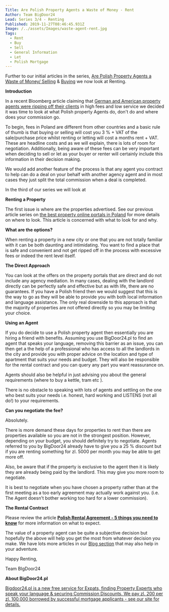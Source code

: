 ```yaml
---
Title: Are Polish Property Agents a Waste of Money - Rent
Author: Team BigDoor24
Lead: Series 3/4 - Renting
Published: 2019-11-27T08:46:45.931Z
Image: /../assets/Images/waste-agent-rent.jpg
Tags:
  - Rent
  - Buy
  - Sell
  - General Information
  - Let
  - Polish Mortgage
---
```

Further to our initial articles in the series, [Are Polish Property Agents a Waste of Money/ Selling](https://bigdoor24.pl/blog/posts/2019-10-17-are-property-agents-a-waste-of-money.html) & [Buying](https://bigdoor24.pl/blog/posts/2019-11-05-are-polish-property-agents-a-waste-of-money.html) we now look at Renting.

**Introduction**

In a recent Bloomberg article claiming that [German and American property agents were ripping off their clients](https://www.bloomberg.com/opinion/articles/2019-10-11/real-estate-agents-don-t-deserve-6) in high fees and low service we decided it was time to look at what Polish property Agents do, don't do and where does your commission go.

To begin, fees in Poland are different from other countries and a basic rule of thumb is that buying or selling will cost you 3 % + VAT of the sale/purchase price whilst renting or letting will cost a months rent + VAT. These are headline costs and as we will explain, there is lots of room for negotiation. Additionally, being aware of these fees can be very important when deciding to sell or let as your buyer or renter will certainly include this information in their decision making.

We would add another feature of the process is that any agent you contract to help can do a deal on your behalf with another agency agent and in most cases they just split the total commission when a deal is completed.

In the third of our series we will look at

**Renting a Property**

The first issue is where are the properties advertised. See our previous article series on [the best property online portals in Poland](https://bigdoor24.pl/blog/posts/2019-06-07-best-property-portals-in-poland-ranked.html) for more details on where to look. This article is concerned with what to look for and why.

**What are the options?**

When renting a property in a new city or one that you are not totally familiar with it can be both daunting and intimidating.  You want to find a place that is safe and convenient and not get ripped off in the process with excessive fees or indeed the rent level itself.

**The Direct Approach**

You can look at the offers on the property portals that are direct and do not include any agency mediation. In many cases, dealing with the landlord directly can be perfectly safe and effective but as with life, there are no guarantees. If you have a Polish friend then we would suggest that this is the way to go as they will be able to provide you with both local information and language assistance. The only real downside to this approach is that the majority of properties are not offered directly so you may be limiting your choice. 

**Using an Agent**

If you do decide to use a Polish property agent then essentially you are hiring a friend with benefits. Assuming you use BigDoor24.pl to find an agent that speaks your language, removing this barrier as an issue, you can then get a the help of a professional who has access to all the landlords in the city and provide you with proper advice on the location and type of apartment that suits your needs and budget. They will also be responsible for the rental contract and you can query any part you want reassurance on.

Agents should also be helpful in just advising you about the general requirements (where to buy a kettle, tram etc ).

There is no obstacle to speaking with lots of agents and settling on the one who best suits your needs i.e. honest, hard working and LISTENS (not all do!) to your requirements.

**Can you negotiate the fee?**

Absolutely.

There is more demand these days for properties to rent than there are properties available so you are not in the strongest position. However, depending on your budget, you should definitely try to negotiate. Agents referred to you by BigDoor24 already have to give you a 25 % discount but if you are renting something for zl. 5000 per month you may be able to get more off.

Also, be aware that if the property is exclusive to the agent then it is likely they are already being paid by the landlord. This may give you more room to negotiate. 

It is best to negotiate when you have chosen a property rather than at the first meeting as a too early agreement may actually work against you. (i.e. The Agent doesn't bother working too hard for a lower commission).

**The Rental Contract**

Please review the article [**Polish Rental Agreement - 5 things you need to know**](https://bigdoor24.pl/blog/posts/2019-02-16-polish-rental-agreement-5-things-you-need-to-know.html) for more information on what to expect.

The value of a property agent can be quite a subjective decision but hopefully the above will help you get the most from whatever decision you make. We have lots more articles in our [Blog section](https://bigdoor24.pl/blog/) that may also help in your adventure.

Happy Renting,

Team BIgDoor24

**About BigDoor24.pl**

[
Bigdoor24.pl is a new free service for Expats, finding Property Experts who speak your language & securing Commission Discounts. We pay zl. 200 per zl. 100,000 borrowed by successful mortgage applicants - see our site for details.](https://bigdoor24.pl/)
